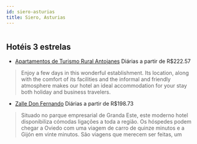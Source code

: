 ```yaml
---
id: siero-asturias
title: Siero, Asturias
---
```


<center><img src="http://servicios.viajesolympia.com/fotos/Insular/J_APARTAMENTOS DE TURISMO RURAL ANTOJANES_025670/1.jpg" alt="" /></center>


## Hotéis 3 estrelas

-    [Apartamentos de Turismo Rural Antojanes](https://www.hurb.com/hoteis/siero/apartamentos-de-turismo-rural-antojanes-JNP-JP187420?cmp=18055) Diárias a partir de R$222.57
   > Enjoy a few days in this wonderful establishment. Its location, along with the comfort of its facilities and the informal and friendly atmosphere makes our hotel an ideal accommodation for your stay both holiday and business travelers.
-    [Zalle Don Fernando](https://www.hurb.com/hoteis/siero/zalle-don-fernando-JNP-JP744322?cmp=18055) Diárias a partir de R$198.73
   > Situado no parque empresarial de Granda Este, este moderno hotel disponibiliza cómodas ligações a toda a região. Os hóspedes podem chegar a Oviedo com uma viagem de carro de quinze minutos e a Gijón em vinte minutos. São viagens que merecem ser feitas, um

